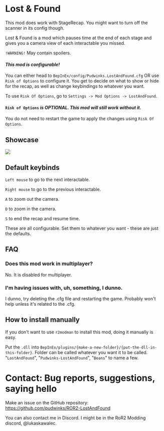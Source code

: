 # Lost & Found
This mod does work with StageRecap. You might want to turn off the scanner in its config though.

Lost & Found is a mod which pauses time at the end of each stage and gives you a camera view of each interactable you missed.

`!WARNING!` May contain spoilers.
#### *This mod is configurable!*

You can either head to `BepInEx/config/Pudwinks.LostAndFound.cfg` OR use `Risk of Options` to configure it. You get to decide on what to show or hide for the recap, as well as change keybindings to whatever you want.

To use `Risk Of Options`, go to `Settings -> Mod Options -> LostAndFound`.

#### `Risk of Options` *is OPTIONAL. This mod will still work without it.*

You do not need to restart the game to apply the changes using `Risk Of Options`.
## Showcase
<img src="https://github.com/pudwinks/ROR2-LostAndFound/blob/main/Gifs%20and%20Images/lostAndFoundGif.gif?raw=true"/>

## Default keybinds
`Left mouse` to go to the next interactable.

`Right mouse` to go to the previous interactable.

`A` to zoom out the camera.

`D` to zoom in the camera.

`S` to end the recap and resume time.

These are all configurable. Set them to whatever you want - these are just the defaults.
## FAQ
### Does this mod work in multiplayer?
No. It is disabled for multiplayer.
### I'm having issues with, uh, something, I dunno.
I dunno, try deleting the .cfg file and restarting the game. Probably won't help unless it's related to the .cfg.
## How to install manually
If you don't want to use `r2modman` to install this mod, doing it manually is easy.

Put the `.dll` into `BepInEx/plugins/{make-a-new-folder}/{put-the-dll-in-this-folder}`. Folder can be called whatever you want it to be called. "`LostAndFound`", "`Pudwinks-LostAndFound`", "`Beans`" to name a few.

# Contact: Bug reports, suggestions, saying hello
Make an issue on the GitHub repository: https://github.com/pudwinks/ROR2-LostAndFound

You can also contact me in Discord. I might be in the RoR2 Modding discord, @lukaskawalec.
